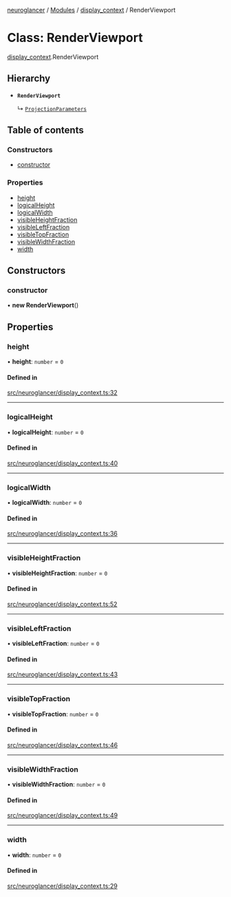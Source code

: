 [neuroglancer](../README.md) / [Modules](../modules.md) / [display\_context](../modules/display_context.md) / RenderViewport

# Class: RenderViewport

[display_context](../modules/display_context.md).RenderViewport

## Hierarchy

- **`RenderViewport`**

  ↳ [`ProjectionParameters`](projection_parameters.ProjectionParameters.md)

## Table of contents

### Constructors

- [constructor](display_context.RenderViewport.md#constructor)

### Properties

- [height](display_context.RenderViewport.md#height)
- [logicalHeight](display_context.RenderViewport.md#logicalheight)
- [logicalWidth](display_context.RenderViewport.md#logicalwidth)
- [visibleHeightFraction](display_context.RenderViewport.md#visibleheightfraction)
- [visibleLeftFraction](display_context.RenderViewport.md#visibleleftfraction)
- [visibleTopFraction](display_context.RenderViewport.md#visibletopfraction)
- [visibleWidthFraction](display_context.RenderViewport.md#visiblewidthfraction)
- [width](display_context.RenderViewport.md#width)

## Constructors

### constructor

• **new RenderViewport**()

## Properties

### height

• **height**: `number` = `0`

#### Defined in

[src/neuroglancer/display_context.ts:32](https://github.com/ActiveBrainAtlas2/neuroglancer/blob/285e65d7/src/neuroglancer/display_context.ts#L32)

___

### logicalHeight

• **logicalHeight**: `number` = `0`

#### Defined in

[src/neuroglancer/display_context.ts:40](https://github.com/ActiveBrainAtlas2/neuroglancer/blob/285e65d7/src/neuroglancer/display_context.ts#L40)

___

### logicalWidth

• **logicalWidth**: `number` = `0`

#### Defined in

[src/neuroglancer/display_context.ts:36](https://github.com/ActiveBrainAtlas2/neuroglancer/blob/285e65d7/src/neuroglancer/display_context.ts#L36)

___

### visibleHeightFraction

• **visibleHeightFraction**: `number` = `0`

#### Defined in

[src/neuroglancer/display_context.ts:52](https://github.com/ActiveBrainAtlas2/neuroglancer/blob/285e65d7/src/neuroglancer/display_context.ts#L52)

___

### visibleLeftFraction

• **visibleLeftFraction**: `number` = `0`

#### Defined in

[src/neuroglancer/display_context.ts:43](https://github.com/ActiveBrainAtlas2/neuroglancer/blob/285e65d7/src/neuroglancer/display_context.ts#L43)

___

### visibleTopFraction

• **visibleTopFraction**: `number` = `0`

#### Defined in

[src/neuroglancer/display_context.ts:46](https://github.com/ActiveBrainAtlas2/neuroglancer/blob/285e65d7/src/neuroglancer/display_context.ts#L46)

___

### visibleWidthFraction

• **visibleWidthFraction**: `number` = `0`

#### Defined in

[src/neuroglancer/display_context.ts:49](https://github.com/ActiveBrainAtlas2/neuroglancer/blob/285e65d7/src/neuroglancer/display_context.ts#L49)

___

### width

• **width**: `number` = `0`

#### Defined in

[src/neuroglancer/display_context.ts:29](https://github.com/ActiveBrainAtlas2/neuroglancer/blob/285e65d7/src/neuroglancer/display_context.ts#L29)
